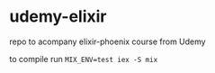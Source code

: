 # udemy-elixir
repo to acompany elixir-phoenix course from Udemy

to compile run `MIX_ENV=test iex -S mix`
